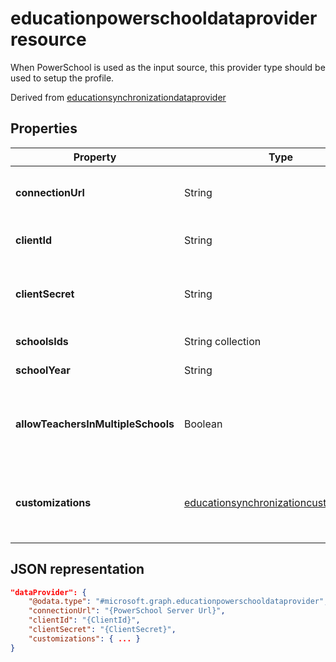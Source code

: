 # educationpowerschooldataprovider resource

When PowerSchool is used as the input source, this provider type should be used to setup the profile.

Derived from [educationsynchronizationdataprovider](educationsynchronizationdataprovider.md)

## Properties

| Property | Type | Description |
|-|-|-|
| **connectionUrl** | String | The connection URL to the PowerSchool instance |
| **clientId** | String |  Client id used to connect to PowerSchool |
| **clientSecret** | String |  Client secret to authenticate connection to PowerSchool instance |
| **schoolsIds** | String collection |  The list of schools to sync |
| **schoolYear** | String |  The school year to sync |
| **allowTeachersInMultipleSchools** | Boolean |  Indicates whether source has multiple identifiers for a single student or teacher |
| **customizations** | [educationsynchronizationcustomizations](educationsynchronizationcustomizations.md) | Optional customization to be applied to the synchronization profile.

## JSON representation

```json
"dataProvider": {
    "@odata.type": "#microsoft.graph.educationpowerschooldataprovider",
    "connectionUrl": "{PowerSchool Server Url}",
    "clientId": "{ClientId}",
    "clientSecret": "{ClientSecret}",
    "customizations": { ... }
}
```
